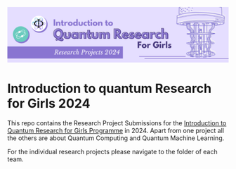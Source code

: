 ![IQRG Banner for Research Projects](IQRG_Banner_Research_Projects_2024.png)

# Introduction to quantum Research for Girls 2024
This repo contains the Research Project Submissions for the [Introduction to Quantum Research for Girls Programme](https://beyondresearch.physicsbeyond.com/iqrg-2/) in 2024. Apart from one project all the others are about Quantum Computing and Quantum Machine Learning.

For the individual research projects please navigate to the folder of each team. 
